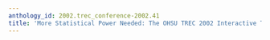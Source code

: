 ```yaml
---
anthology_id: 2002.trec_conference-2002.41
title: 'More Statistical Power Needed: The OHSU TREC 2002 Interactive Track Experiments'
---
```

